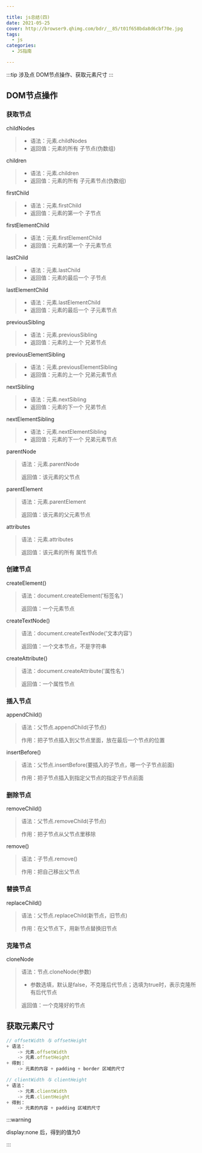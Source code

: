 ```yaml
---

title: js总结(四)
date: 2021-05-25
cover: http://browser9.qhimg.com/bdr/__85/t01f658bda8d6cbf70e.jpg
tags:
  - js
categories:
  - JS指南

---
```


:::tip 涉及点
DOM节点操作、获取元素尺寸
:::
<!-- more -->

## DOM节点操作

### 获取节点

childNodes

>  + 语法：元素.childNodes
>  + 返回值：元素的所有 子节点(伪数组)

children

>  + 语法：元素.children
>  + 返回值：元素的所有 子元素节点(伪数组)

firstChild

>  + 语法：元素.firstChild
>  + 返回值：元素的第一个 子节点

firstElementChild

>  + 语法：元素.firstElementChild
>  + 返回值：元素的第一个 子元素节点

lastChild

>  + 语法：元素.lastChild
>  + 返回值：元素的最后一个 子节点

lastElementChild

>  + 语法：元素.lastElementChild
>  + 返回值：元素的最后一个 子元素节点

previousSibling

>  + 语法：元素.previousSibling
>  + 返回值：元素的上一个 兄弟节点

previousElementSibling

>  + 语法：元素.previousElementSibling
>  + 返回值：元素的上一个 兄弟元素节点

nextSibling

>  + 语法：元素.nextSibling
>  + 返回值：元素的下一个 兄弟节点

nextElementSibling

>  + 语法：元素.nextElementSibling
>  + 返回值：元素的下一个 兄弟元素节点

parentNode

> 语法：元素.parentNode
>
> 返回值：该元素的父节点

parentElement

> 语法：元素.parentElement
>
> 返回值：该元素的父元素节点

attributes

> 语法：元素.attributes
>
> 返回值：该元素的所有 属性节点

### 创建节点

createElement()

> 语法：document.createElement('标签名')
>
> 返回值：一个元素节点

createTextNode()

> 语法：document.createTextNode('文本内容')
>
> 返回值：一个文本节点，不是字符串

createAttribute()

> 语法：document.createAttribute('属性名')
>
> 返回值：一个属性节点

### 插入节点

appendChild()

> 语法：父节点.appendChild(子节点)
>
> 作用：把子节点插入到父节点里面，放在最后一个节点的位置

insertBefore()

> 语法：父节点.insertBefore(要插入的子节点，哪一个子节点前面)
>
> 作用：把子节点插入到指定父节点的指定子节点前面

### 删除节点

removeChild()

> 语法：父节点.removeChild(子节点)
>
> 作用：把子节点从父节点里移除

remove()

> 语法：子节点.remove()
>
> 作用：把自己移出父节点

### 替换节点

replaceChild()

> 语法：父节点.replaceChild(新节点，旧节点)
>
> 作用：在父节点下，用新节点替换旧节点

### 克隆节点

cloneNode

> 语法：节点.cloneNode(参数)
>
> + 参数选填，默认是false，不克隆后代节点；选填为true时，表示克隆所有后代节点
>
> 返回值：一个克隆好的节点

## 获取元素尺寸

```javascript
// offsetWidth 与 offsetHeight
+ 语法：
	-> 元素.offsetWidth
	-> 元素.offsetHeight
+ 得到：
	-> 元素的内容 + padding + border 区域的尺寸

// clientWidth 与 clientHeight
+ 语法：
	-> 元素.clientWidth
	-> 元素.clientHeight
+ 得到：
	-> 元素的内容 + padding 区域的尺寸  
```

:::warning

display:none  后，得到的值为0

:::

